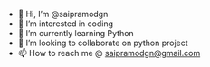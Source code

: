 - 👋 Hi, I’m @saipramodgn
- 👀 I’m interested in coding 
- 🌱 I’m currently learning Python
- 💞️ I’m looking to collaborate on python project
- 📫 How to reach me @ saipramodgn@gmail.com

<!---
saipramodgn/saipramodgn is a ✨ special ✨ repository because its `README.md` (this file) appears on your GitHub profile.
You can click the Preview link to take a look at your changes.
--->
